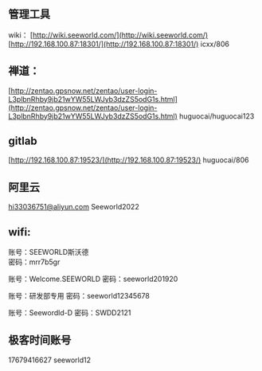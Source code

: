 ## 管理工具

wiki：
[http://wiki.seeworld.com/](http://wiki.seeworld.com/) 
[http://192.168.100.87:18301/](http://192.168.100.87:18301/) 
icxx/806

## 禅道：

[http://zentao.gpsnow.net/zentao/user-login-L3plbnRhby9jb21wYW55LWJyb3dzZS5odG1s.html](http://zentao.gpsnow.net/zentao/user-login-L3plbnRhby9jb21wYW55LWJyb3dzZS5odG1s.html) 
huguocai/huguocai123

## gitlab

[http://192.168.100.87:19523/](http://192.168.100.87:19523/) 
huguocai/806

## 阿里云

hi33036751@aliyun.com
Seeworld2022

## wifi:

账号：SEEWORLD斯沃德  
密码：mrr7b5gr

账号：Welcome.SEEWORLD 
密码：seeworld201920

账号：研发部专用 
密码：seeworld12345678

账号：Seewordld-D
密码：SWDD2121

## 极客时间账号

17679416627
seeworld12